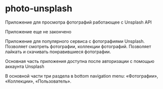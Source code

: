 # photo-unsplash

Приложение для просмотра фотографий работающее с Unsplash API

Приложение еще не закончено

Приложение для популярного сервиса с фотографиями Unsplash.
Позволяет смотреть фотографии, коллекции фотографий.
Позволяет лайкать и скачивать понравившиеся фотографии.

Основная часть приложения доступна после авторизации с помощью аккаунта
Unsplash 

В основной части три раздела в bottom navigation menu: «Фотографии»,
«Коллекции», «Пользователь».

